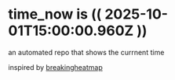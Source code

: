 # time_now is (( 2025-10-01T15:00:00.960Z ))

an automated repo that shows the currnent time

inspired by [breakingheatmap](https://github.com/breakingheatmap/breakingheatmap)